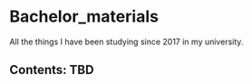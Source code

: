 # Bachelor_materials
All the things I have been studying since 2017 in my university.
## Contents: TBD
